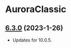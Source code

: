 # AuroraClassic

## [6.3.0](https://github.com/siweia/AuroraClassic/tree/6.3.0) (2023-1-26)

- Updates for 10.0.5.